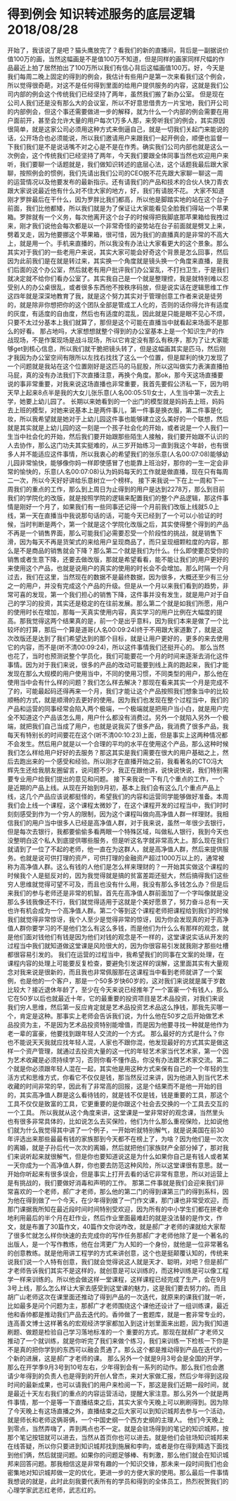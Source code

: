 # 得到例会 知识转述服务的底层逻辑 2018/08/28

开始了，我该说了是吧？猫头鹰放完了？看我们的新的直播间，背后是一副据说价值100万的画，当然这幅画是不是值100万不知道，但是同样的画家同样尺幅的作品最近上拍了居然拍出了100万所以我们有信心背后这幅画值100万。好，今天是我们每周二晚上固定的得到的例会，我估计有些用户是第一次来看我们这个例会，所以觉得很奇葩，对这不是任何得到里面的给用户提供服务的内容，这就是我们公司内部的例会这个传统我们已经坚持了两年，虽然我们搬了新办公室。
但是现在公司人我们还是没有那么大的会议室，所以不好意思借贵方一片宝地，我们开公司的内部例会，但这个事还需要做进一步的解释，就为什么一个内部的例会需要在用户面前开，甚至会允许大量的用户每次1万多人那，来旁听我们的例会，其实原因很简单，就是这家公司必须用这种方式来倒逼自己，就是一切我们关起门来能说的话，公开场合也必须能说，所以我们邀请用户来跟我们一起开例会，顺便也监督一下我们我们是不是说话嘴不对之心是不是在作秀。确实我们公司内部也就是这么一次例会，这个传统我们已经坚持了两年，今天我们要跟全体同事当然也欢迎用户来听，我们要聊一个话题就是，我们做知识转述的底层心法，这个话题我最后跟大家聊，按照例会的惯例，我们先请出我们公司的CEO脱不花先跟大家聊一聊这一周的运营情况以及他要发布的最新指示。还有请我们的产品和技术的合伙人快刀青衣跟大家说说最近他有什么对不住大家的地方，好，我们有请脱不花。
大家不知道刚才罗胖最后在干什么，因为罗胖比我们都高，所以他是脚踏实地的站在这个台子前面，我们比他都矮，所以我们就是为了保证让大家能看见全脸我们得站一个苹果箱。罗胖就有一个义务，每次他离开这个台子的时候得把我脚底那苹果箱给我拽过来，刚才我们说他会每次都是以一个非常奇怪的姿势站在台子前面就是劈叉上来，劈着叉走，因为他要挪这个苹果箱，很可惜，因为我们的直播真的是非常的不高大上，就是用一个。手机来直播的，所以我没有办法让大家看更大的这个景象。那么其实对于我们的一些老用户来说，其实大家可能会好奇这个背景是怎么回事，然后因为此前我们是在就是转过来，其实换一个角度就是镜头换一个角度来直播，是我们后面的这个办公室，然后就老有用户批评我们办公室乱，不打扫卫生，于是我们就决定就不给你们看办公室了。其实我自己是一个就是整理控，我是就特别难以忍受别人的办公桌很乱，或者很多东西他不按秩序码放，但是说实话在逻辑思维工作这四年就是深深地教育了我，就是这个努力其实对于管理创意工作者来说是徒劳的，就是除非你想把你的这个团队全部是管成工人化的，否则的话你得允许有适度的灰度，有适度的自由度，然后也有适度的混乱，因此就是只能是眼不见心不烦，只要不太过分基本上我们就算了，那但是这个可能在直播当中就看起来场面不是那么的好看。
那占地吗，大家想想就整个得到的办公室基本上是一个知识生产的作战现场，不是作案现场是战斗现场，所以它肯定没有那么有秩序，那为了让大家能够get到核心信息，所以我们就干脆把镜头转了，但是这幅画其实是匹马，然后刚才我因为办公室空间有限所以左找右找找了这么一个位置，但是犀利的快刀发现了一个问题就是我站在这个位置刚好是这匹马的马屁股，所以这叫做实力表演直播拍马屁，真的没有办法我们下次直播注意，再换个角度。那ok，那今天这场直播要说的事非常重要，对我来说这场直播也非常重要，我首先要假公济私一下，因为明天早上起来8点半是我的大女儿张乐意(人名00:05:51)女士，人生当中第一次去上学，她要上幼儿园了。
长期以来她看到的一个出门的模型就是妈妈去上班，妈妈去上班的模型，对她来说基本上是两件事儿，第一件事是换衣服，第二件事是化妆，所以我希望就是她对于上幼儿园这件事也能够建立这么美好的一个联想，然后就是其实就是上幼儿园的这一刻是一个孩子社会化的开始，或者说是一个人我们一生当中社会化的开始，然后我们要开始跟那些陌生人接触，我们要开始跟不认识的人去协作，那么这门功夫其实挺难的，从三岁开始练习一直到我这个年龄，也有很多人并不能适应这件事情，所以我衷心的希望我们的张乐意(人名00:07:08)能够幼儿园非常愉快，能够像你妈一样即使感冒了也能靠上班治好，那你的一生一定会非常的愉快的，乐意(人名00:07:08)认为妈妈每天的工作就是做直播，现在只有每周二一次，所以今天好好讲给乐意树立一个榜样。
接下来我说一下在上一周和下一周我们的重点的工作，那么到上周日为止得到的用户是达到2278万，那么到目前我们的学院化的改版，就是按照学院的逻辑来配置我们的整个产品逻辑，那这件事情是刚好一个月了，如果我们有一些同事还记得一个月前我们改版上线就5.0上线，第一天在直播当中我说那句话的话，可能今天已经到了一个可以小验证的时候，当时判断是两个，第一个就是这个学院化改版之后，其实使得整个得到的产品不再是一个销售界面，那么可能我们必需要忍受一个阶段性的挑战，就是销售下滑，因为每天不再是货架式的来给用户呈现商品了，而只呈现细颗粒度的内容，那么是不是商品的销售就会下降？那么第二个就是我们为什么。什么即使要忍受你的销售或者生意下降，还要去做改版，那就是希望看看，能不能让我们的用户更好的来使用这个产品，也就是说用户的真实的使用的时长会不会增加。那么时隔一个月过去，我们在这里，当然现在的数据不是最终数据，因为很多，大概还至少有三分之一的用户，并没有完成这个产品的升级。但是从一个月以来我们看到的趋势，非常可喜的发现，第一个我们担心的销售下降，这件事并没有发生，就是用户对于自己的学习的投资，其实还是稳定的在往前发展。那么第二个就是如我们所愿，用户的使用时长在增加，那每一天真实使用内容，真实学习的用户比例在大幅度的提高。那我觉得这两个结果真的是，前一个是出乎意料，因为我们本来是做了一个比较坏的打算，那后一个算是道哥(人名00:09:24)终于不用跟大家道歉了，就是这次改版还是达到了我们希望达到的那个目标，就是让用户更好的，更多的来去使用它的内容，而不是(听不清00:09:24)，所以这件事情我们还挺开心的。
那么当然也花了，当时也预测说整个学员化，我们可能要花一个月的时间来逐渐去消化这件事情。因为对于我们来说，很多的产品的改动可能要到线上真的跑起来，我们才能发现在那么大规模的用户使用当中，不同的使用习惯，不同类型的用户，那么他在使用当中会有什么样的问题？我们怎么样去解决？那现在看来其实一个月是完成不了的，可能最起码还得再来一个月，我们才能让这个产品按照我们想象当中的比较顺畅的方式，就是顺滑的去更好的使用。因为我们也发现在整个过程当中，我们的产品和运营的同事经常会陷入两个极端，一个极端就是把用户当小白，就是用户完全不知道这个产品该怎么用，用户什么都没有消费过。另外一个就陷入另外一个极端，就把我们自己当成了用户，也就是说我买了很多产品，我消费了很多产品，我每天有特别长的时间要花在这个(听不清00:10:23)上面，但是事实上这两种情况都不会发生。然后用户就是以一个合理的平均的水平在使用这个产品，那么这种时候我们怎么样给用户好好的去服务？那这其实是我们需要在很大的用户基础之上，然后去跑出来的一个感受和经验。所以刚才在直播开始之前，我看著名的CTO冯大辉先生还给我朋友圈留言，说问题不少，我正在跟他讲，说快说快说，我们特别需要专业用户给我们提出的意见和问题。
接下来我说一下有几个重点的工作，一个是近期的产品上线。从现在开始到9月初，基本上我们会有这么几个重点产品上线，这几个产品应该说都挺怪的，希望我们的内容和运营同学能够做好准备。本周我们会上线一个课程，这个课程太微妙了，在这个课程开发的过程当中，我们时时刻刻感受到作为一个穷人的限制，因为这个课程叫做向高净值人群一样理财。我相信我们的用户当中很多人已经是高净值人群，对于我来说，虽然一年很少去银行，但是每次去银行，我都要偷偷多看两眼一个特殊区域，叫做私人银行，我到今天也没整明白这个私人到底提供哪些服务，但是听这名字就非常高大上。那么现在我们就请到了一位了不起的老师，他一直在为这群人，就是高净值人群，然后来提供服务。也就是说可供打理的资产，可供打理的金融资产超过1000万以上的，通常被称为高净值人群。这么有钱的人他们是怎么样来理财的？一开始其实做这个课程的时候我个人是挺反对的，因为我觉得就是搞的贫富差距还挺大，然后搞得我们这些穷人思维就觉得可望不可及，而且也没有什么用，我没有那么多钱怎么办？但是后来我们的参与老师还是非常的机智。首先在高净值人群前面加了一个字叫像就是没那么多钱我像还不行，我们就觉得适用于这就是个美好愿景了，努力奋斗总有一天也许有机会成为一个高净值人群。第二个等到这个课程老师把课程给到我们的时候我们就觉得非常惊讶，我个人至少是觉得非常的惊讶，因为你会发现真的对于高净值人群你要学习的不是他们怎么有这么多钱，而是他们为什么么有那样的观念，就是他们面对钱他们有钱是因为他们对钱的观念是不一样的，这堂课说实话从开发的过程当中我们就知道做这堂课是风险很大的，因为你很容易引发就我刚才那些吐槽都很容易引发的。
我们在运营的过程当中，我希望我们的同事在文案的处理，在课程内容的处理上可能要反复检查，要避免引发这样的误解，这里面其实有大量观念对我来说是很新的，而且我也非常佩服那在这课程当中看到老师就讲了一个案例，也是他的一个客户，那是一个50多岁快60岁的，这对我们来说就是属于岁数比较大？接近退休年龄了，至少在今天来说已经推年了一个富豪一个有钱人，那么它在50岁以后也就最近十年，它的最重要的投资项目是艺术品投资，对我们来说我们穷人思维，然后第一反应肯定就是艺术品投资艺术品这么挣钱，那我先买哪一个，肯定是这种。那事实上老师会告诉我们说，为什么他在50岁之后开始做艺术品投资为主，不是因为艺术品投资特别能增值，而是因为他要寻找一种就是他作为老一辈的富豪，他要找到跟年轻人交流的一个方式。
那么最好的方式是什么？你也不能说天天我就应找年轻人混，人家也不跟你混，他发现最好的方式其实是做这样一个资产管理，就通过去投资大量的这一代的年轻艺术家当代艺术家，第一个因为艺术收藏是必须持续学习，否则你看不懂作品，你没有办法跟艺术家交流。第二个就是你必须跟年轻人混在一起，其实他是用这种方式来保有自己的一个年轻的生活方式和思维方式，你看它不仅仅是钱，那当然反过来讲，因为他进入到当代艺术收藏的时间非常的早，因此有了非常高的回报，这是个结果而不是他一开始的目的，其实高净值人群是这么看待钱的，就是钱不仅是钱，钱是重要的工具，那这个工具不仅仅是致富的工具，它更重要的是你跟这个社会去交换的一个工具去交互的一个工具。
所以我就从这个角度来讲，这堂课是一堂非常好的观念课，当然里头也有很多非常具体的，比如说怎么去买保险，他们为什么那么重视保险，比如说他们就为什么我觉得其中讲了一个例子，一开始听就特别解气，就是说美国在前30年评选出来那些最最有钱的家族那到今天都不在榜上了，为啥？因为他们是一次次的离婚，就是子孙后代一次次的离婚，然后就把他们家族财产全部分掉了，那对我们来说听起来就很解气，但是你也要知道说这是为什么如果你自己是有钱人或者某一天你成为一个高净值人群，你也要去防范这种风险，所以这堂课很有意思。就一开始你听起来有很多误会，但是事实上打开去看的话它非常有意思，所以对运营上是有挑战的，我们要做好消毒和声明的工作。
那第二件事就是我们会迎来我们非常喜欢的一个老师，郝广才老师，那么他的第二门的得到课第三门的得到系科，因为他在得到做了一个今天，在少年得到做了一门作文课，那门课也非常受欢迎，而那门课据我所知在最近段时间时间特别受欢迎，因为所有的中小学生们都在拼老命地利用最后的半个月在赶作业，然后作业里面最难赶的就是没法替的是作文，作文，就是布置了30篇作文，40篇作文你说咋改，就是郝广才老师的课就给大家帮了很多忙就怎么样你快速的去完成你的写作任务那郝广才老师他除了是一个著名的出版人，是一个写作教练，他在台湾更广为人知的一个身份，就他是一位非常著名的创意教练。就是他用讲工程学的方式来讲创意，这个也是挺颠覆认知的，传统来说我们说一个人特有创意，我们就会觉得说这人就是天才、聪明，对吧？但是郝广才老师告诉我们其实不是这样的，就创意是可以训练的，而这种训练是可以像工程学一样来训练的。所以他会做这样一堂课程，这样课程已经完成了生产，会在9月3号上线，那么怎么样让大家去感受到这堂课的魅力，这是我们要去努力的。而且胡广山老师这次在课里面还推动了得到产品的一次迭代，就原来的课我们就一听，比如最多是问个问题为主，那郝广才老师围绕这个课他还设计了一组训练课，最近他和香帅都是推动我们产品去迭代的。香帅做了一套题库，就是一套非常专业的，连高善文博士这样著名的宏观经济学家都加入到这计划里面来出题，因为我们知道刷题、做题是检验自己学习落地标准的一个 重要的方式。那现在就郝广才老师又推动了一个就训练，就是你听完了我们来做个练习，我们来训练一下检核一下你是不是真的把你学到的东西可以融会贯通了。那么这个都是推动得到产品在迭代的一个新的进展，这是郝广才老师的课。
那么另外一个就是9月3号会是全国的开学，那么在开学季9月3号到10号左右，少年得到会有一系列的动作。那么我们也会邀请少年得到的负责人也是得到的开创人曾杰，来对大家做汇报，然后少年得到这段时间的最新成果，也可以请我们的用户来检阅一下，那这是我们近期一段时间，就是最近十天左右我们的重点的内容运营活动，提醒大家注意。那么另外一个就是两件事情，那一个是等一下直播结束之后，其实大家今天晚上可以刷刷得到。因为除了今天晚上有这场直播之外，直播结束之后大家可以到知识城邦去参与一个活动，就是师长和老师这俩哥俩，一个中国史纲一个西方史纲的主理人。
他们今天晚上到零点，当然弄嗨了，弄到两点也不一定。就是会驻场得到的笔记的知识城邦，按那个笔记按钮就可以进去，当然从首页你也可以进去。就是他们会驻场知识城邦来在线答疑，所以你只要进到知识城邦找到施展和李昀，或者是你在得到精选下面找到他们俩，然后就提问题。如果你的问题足够棒、有刺激，那么他们就会在知识城邦来回答问题。那我相信这是非常有趣的一个知识交锋，那未来一段时间我们也会密集地对知识城邦做一定的优化，更进一步的方便大家的使用。那么最后一件事情我想说的就是，此时此刻我要代表所有的学员和得到的全体员工，热烈祝贺我们的心理学家武志红老师，武志红的。
